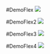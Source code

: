 #DemoFlex
<img src="https://i.imgur.com/CKl3Kix.png">



#DemoFlex2
<img src="https://i.imgur.com/XdFC25u.png">
      
      
      
#DemoFlex3
<img src="https://i.imgur.com/y6ctl8Fg.png">



#DemoFlex4
<img src="https://i.imgur.com/uAyDb6P.png">
